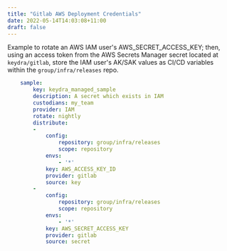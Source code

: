 ```yaml
---
title: "Gitlab AWS Deployment Credentials"
date: 2022-05-14T14:03:08+11:00
draft: false
---
```


Example to rotate an AWS IAM user's AWS_SECRET_ACCESS_KEY; then, using an access token from the AWS Secrets Manager secret
located at `keydra/gitlab`, store the IAM user's AK/SAK values as CI/CD variables within the `group/infra/releases` repo.

```yaml
    sample:
        key: keydra_managed_sample
        description: A secret which exists in IAM
        custodians: my_team
        provider: IAM
        rotate: nightly
        distribute:
        -
            config:
                repository: group/infra/releases
                scope: repository
            envs:
                - '*'
            key: AWS_ACCESS_KEY_ID
            provider: gitlab
            source: key
        -
            config:
                repository: group/infra/releases
                scope: repository
            envs:
                - '*'
            key: AWS_SECRET_ACCESS_KEY
            provider: gitlab
            source: secret
```